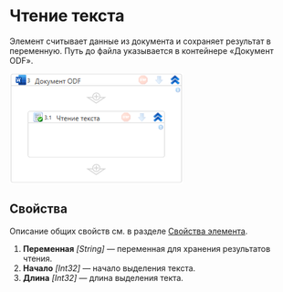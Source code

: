 # Чтение текста

Элемент считывает данные из документа и сохраняет результат в переменную. Путь до файла указывается в контейнере «Документ ODF».

![](<../../../.gitbook/assets1/windows_items/odf-read-text.png>)


## Свойства

Описание общих свойств см. в разделе [Свойства элемента](https://docs.primo-rpa.ru/primo-rpa/primo-studio/process/elements#svoistva-elementa).

1. **Переменная** *[String]* — переменная для хранения результатов чтения.
2. **Начало** *[Int32]* — начало выделения текста.
3. **Длина** *[Int32]* — длина выделения текта.   





